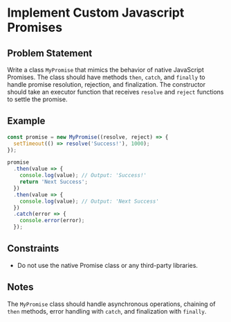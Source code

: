 # Implement Custom Javascript Promises

## Problem Statement
Write a class `MyPromise` that mimics the behavior of native JavaScript Promises. The class should have methods `then`, `catch`, and `finally` to handle promise resolution, rejection, and finalization. The constructor should take an executor function that receives `resolve` and `reject` functions to settle the promise.

## Example
```javascript
const promise = new MyPromise((resolve, reject) => {
  setTimeout(() => resolve('Success!'), 1000);
});

promise
  .then(value => {
    console.log(value); // Output: 'Success!'
    return 'Next Success';
  })
  .then(value => {
    console.log(value); // Output: 'Next Success'
  })
  .catch(error => {
    console.error(error);
  });
```

## Constraints
  - Do not use the native Promise class or any third-party libraries.

## Notes
The `MyPromise` class should handle asynchronous operations, chaining of `then` methods, error handling with `catch`, and finalization with `finally`.